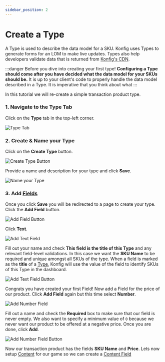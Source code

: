 ```yaml
---
sidebar_position: 2
---
```


# Create a Type

A Type is used to describe the data model for a SKU. Konfig uses Types to generate forms for an LOM to make live updates. Types also help developers validate data that is returned from [Konfig's CDN](/reference/cdn).

:::danger Before you dive into creating your first type!
**Configuring a Type should come after you have decided what the data model for
your SKUs should be.** It is up to your client's code to properly handle the data
model described in a Type. It is imperative that you think about what
:::

In this tutorial we will re-create a simple transaction product type.

### 1. Navigate to the Type Tab

Click on the **Type** tab in the top-left corner.

![Type Tab](/img/type-tab.png)

### 2. Create & Name your Type

Click on the **Create Type** button.

![Create Type Button](/img/create-type-button.png)

Provide a name and description for your type and click **Save**.

![Name your Type](/img/name-your-type.png)

### 3. Add [Fields](/reference/field/what-is-a-field)

Once you click **Save** you will be redirected to a page to create your type. Click the **Add Field** button.

![Add Field Button](/img/add-field-button.png)

Click **Text**.

![Add Text Field](/img/add-text-field.png)

Fill out your name and check **This field is the title of this Type** and any
relevant field-level validations. In this case we want the **SKU Name** to be
required and unique amongst all SKUs of the type. When a field is marked as the
**title** of a [Type](/reference/type), Konfig will use the value of the field to identify SKUs
of this Type in the dashboard.

![Add Text Field Button](/img/add-text-field-button.png)

Congrats you have created your first Field! Now add a Field for the price of our product. Click **Add Field** again but this time select **Number**.

![Add Number Field](/img/add-number-field.png)

Fill out a name and check the **Required** box to make sure that our field is never empty. We also want to specify a minimum value of `0` because we never want our product to be offered at a negative price. Once you are done, click **Add**.

![Add Number Field Button](/img/add-number-field-button.png)

Now our transaction product has the fields **SKU Name** and **Price**. Lets now setup [Content](/reference/content/what-is-content) for our game so we can create a [Content Field](/reference/field/types/content)
